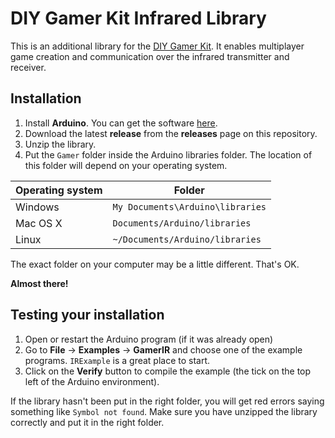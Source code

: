 # DIY Gamer Kit Infrared Library

This is an additional library for the [DIY Gamer Kit](https://www.techwillsaveus.com/shop/diy-kits/diy-gamer-kit-arduino/). It enables multiplayer game creation and communication over the infrared transmitter and receiver. 

## Installation

1. Install **Arduino**. You can get the software [here](http://www.arduino.cc/download).
2. Download the latest **release** from the **releases** page on this repository.
3. Unzip the library.
4. Put the `Gamer` folder inside the Arduino libraries folder. The location of this folder will depend on your operating system. 

Operating system | Folder
---------------- | --------------------------------
Windows          | `My Documents\Arduino\libraries`
Mac OS X         | `Documents/Arduino/libraries`
Linux            | `~/Documents/Arduino/libraries`

The exact folder on your computer may be a little different. That's OK.

**Almost there!**

## Testing your installation

1. Open or restart the Arduino program (if it was already open)
2. Go to **File** → **Examples** → **GamerIR** and choose one of the example programs. `IRExample` is a great place to start.
3. Click on the **Verify** button to compile the example (the tick on the top left of the Arduino environment).

If the library hasn't been put in the right folder, you will get red errors saying something like `Symbol not found`. Make sure you have unzipped the library correctly and put it in the right folder.